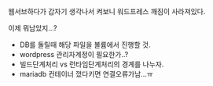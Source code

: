 웹서브하다가 갑자기 생각나서 켜보니 워드프레스 깨짐이 사라져있다.

이제 뭐남았지...?

- DB를 돌릴때 해당 파일을 볼륨에서 진행할 것.
- wordpress 관리자계정이 필요한가..?
- 빌드단계처리 vs 런타임단계처리의 경계를 나누자.
- mariadb 컨테이너 껐다키면 연결오류가남...ㅠ
